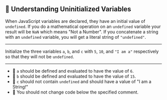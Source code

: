 🚀 Understanding Uninitialized Variables
----------------------------------------

When JavaScript variables are declared, they have an initial value of `undefined`. If you do a mathematical operation on an `undefined` variable your result will be `NaN` which means "Not a Number". If you concatenate a string with an `undefined` variable, you will get a literal string of `"undefined"`.

* * *

Initialize the three variables `a`, `b`, and `c` with `5`, `10`, and `"I am a"` respectively so that they will not be `undefined`.

* * *

*   🧪 `a` should be defined and evaluated to have the value of `6`.
*   🧪 `b` should be defined and evaluated to have the value of `15`.
*   🧪 `c` should not contain `undefined` and should have a value of "I am a String!"
*   🧪 You should not change code below the specified comment.